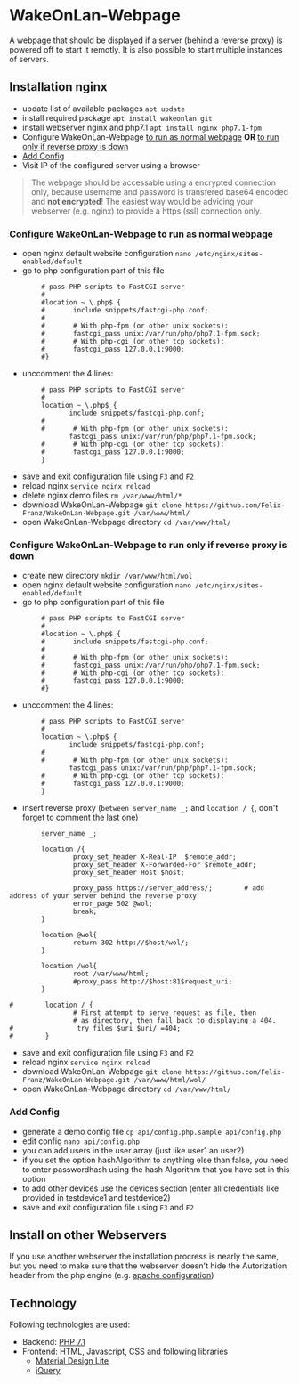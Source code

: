 # WakeOnLan-Webpage
A webpage that should be displayed if a server (behind a reverse proxy) is powered off to start it remotly. It is also possible to start multiple instances of servers.


## Installation nginx

- update list of available packages `apt update`
- install required package `apt install wakeonlan git`
- install webserver nginx and php7.1 `apt install nginx php7.1-fpm`
- Configure WakeOnLan-Webpage [to run as normal webpage](#configure-wakeonlan-webpage-to-run-as-normal-webpage) **OR** [to run only if reverse proxy is down](#configure-wakeonlan-webpage-to-run-only-if-reverse-proxy-is-down)
- [Add Config](#add-config)
- Visit IP of the configured server using a browser

> The webpage should be accessable using a encrypted connection only, because username and password is transfered base64 encoded and **not encrypted**! The easiest way would be advicing your webserver (e.g. nginx) to provide a https (ssl) connection only.

### Configure WakeOnLan-Webpage to run as normal webpage
- open nginx default website configuration `nano /etc/nginx/sites-enabled/default`
- go to php configuration part of this file 
```
        # pass PHP scripts to FastCGI server
        #
        #location ~ \.php$ {
        #       include snippets/fastcgi-php.conf;
        #
        #       # With php-fpm (or other unix sockets):
        #       fastcgi_pass unix:/var/run/php/php7.1-fpm.sock;
        #       # With php-cgi (or other tcp sockets):
        #       fastcgi_pass 127.0.0.1:9000;
        #}
```
- unccomment the 4 lines:
```
        # pass PHP scripts to FastCGI server
        #
        location ~ \.php$ {
               include snippets/fastcgi-php.conf;
        #
        #       # With php-fpm (or other unix sockets):
               fastcgi_pass unix:/var/run/php/php7.1-fpm.sock;
        #       # With php-cgi (or other tcp sockets):
        #       fastcgi_pass 127.0.0.1:9000;
        }
```
- save and exit configuration file using `F3` and `F2`
- reload nginx `service nginx reload`
- delete nginx demo files `rm /var/www/html/*`
- download WakeOnLan-Webpage `git clone https://github.com/Felix-Franz/WakeOnLan-Webpage.git /var/www/html/`
- open WakeOnLan-Webpage directory `cd /var/www/html/`

### Configure WakeOnLan-Webpage to run only if reverse proxy is down
- create new directory `mkdir /var/www/html/wol`
- open nginx default website configuration `nano /etc/nginx/sites-enabled/default`
- go to php configuration part of this file 
```
        # pass PHP scripts to FastCGI server
        #
        #location ~ \.php$ {
        #       include snippets/fastcgi-php.conf;
        #
        #       # With php-fpm (or other unix sockets):
        #       fastcgi_pass unix:/var/run/php/php7.1-fpm.sock;
        #       # With php-cgi (or other tcp sockets):
        #       fastcgi_pass 127.0.0.1:9000;
        #}
```
- unccomment the 4 lines:
```
        # pass PHP scripts to FastCGI server
        #
        location ~ \.php$ {
               include snippets/fastcgi-php.conf;
        #
        #       # With php-fpm (or other unix sockets):
               fastcgi_pass unix:/var/run/php/php7.1-fpm.sock;
        #       # With php-cgi (or other tcp sockets):
        #       fastcgi_pass 127.0.0.1:9000;
        }
```
- insert reverse proxy (`between server_name _;` and `location / {`, don't forget to comment the last one)
```
        server_name _;

        location /{
                proxy_set_header X-Real-IP  $remote_addr;
                proxy_set_header X-Forwarded-For $remote_addr;
                proxy_set_header Host $host;

                proxy_pass https://server_address/;        # add address of your server behind the reverse proxy
                error_page 502 @wol;
                break;
        }

        location @wol{
                return 302 http://$host/wol/;
        }

        location /wol{
                root /var/www/html;
                #proxy_pass http://$host:81$request_uri;
        }

#        location / {
                # First attempt to serve request as file, then
                # as directory, then fall back to displaying a 404.
#                try_files $uri $uri/ =404;
#        }
```
- save and exit configuration file using `F3` and `F2`
- reload nginx `service nginx reload`
- download WakeOnLan-Webpage `git clone https://github.com/Felix-Franz/WakeOnLan-Webpage.git /var/www/html/wol/`
- open WakeOnLan-Webpage directory `cd /var/www/html/`

### Add Config

- generate a demo config file `cp api/config.php.sample api/config.php`
- edit config `nano api/config.php`
- you can add users in the user array (just like user1 an user2)
- if you set the option hashAlgorithm to anything else than false, you need to enter passwordhash using the hash Algorithm that you have set in this option
- to add other devices use the devices section (enter all credentials like provided in testdevice1 and testdevice2)
- save and exit configuration file using `F3` and `F2`

## Install on other Webservers

If you use another webserver the installation procress is nearly the same, but you need to make sure that the webserver  doesn't hide the Autorization header from the php engine (e.g. [apache configuration](https://www.geekality.net/2015/11/18/php-authorization-header-missing-on-apache/))


## Technology

Following technologies are used:
- Backend: [PHP 7.1](http://php.net)
- Frontend: HTML, Javascript, CSS and following libraries
	- [Material Design Lite](https://getmdl.io/)
	- [jQuery](https://jquery.com/)
